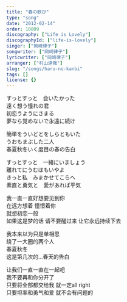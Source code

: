 ```yaml
---
title: "春の歓び"
type: "song"
date: "2012-02-14"
order: 10809
discography: ["Life is Lovely"]
discographyId: ["life-is-lovely"]
singer: ["岡崎律子"]
songwriter: ["岡崎律子"]
lyricwriter: ["岡崎律子"]
arranger: ["村山達哉"]
slug: "/songs/haru-no-kanbi"
tags: []
license: {}
---
```


すっとすっと　会いたかった  
遠く想う憧れの君  
初恋うようにさまる  
夢なら覚めないで永遠に続け  
  
簡単をういどとをしらともいた  
うおもまぶした二人  
春夏秋冬いく度目の春の告白  
  
すっとすっと　一緒にいましょう  
離れてにうむはもいやよ  
きっと私　みまかせてこらへ  
素直と勇気と　愛があれば平気  
  
  <!-- 翻译 -->

我一直一直好想要见到你  
在远方想着 憧憬着你  
就想初恋一般  
如果这是梦的话 请不要醒过来 让它永远持续下去  
  
我本来以为只是单相思  
绕了一大圈的两个人  
春夏秋冬  
这是第几次的...春天的告白  
  
让我们一直一直在一起吧  
我不要再和你分开了  
只要将全部都交给我 就一定all right  
只要坦率和勇气和爱 就不会有问题的
